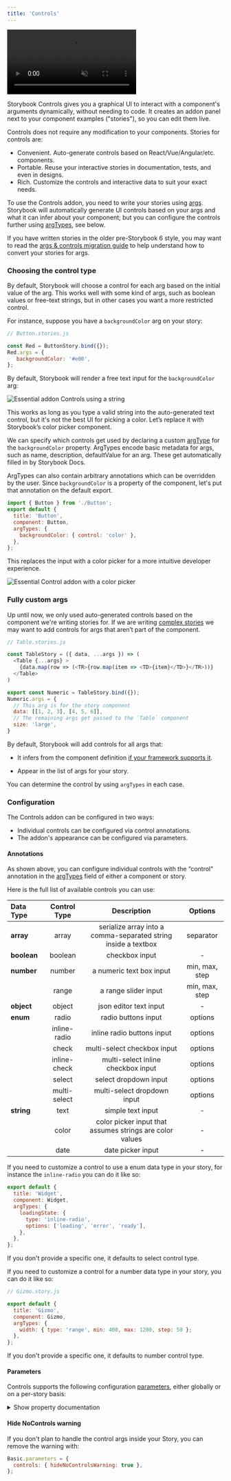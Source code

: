 ```yaml
---
title: 'Controls'
---
```


<video autoPlay muted playsInline loop>
  <source
    src="addon-controls-optimized.mp4"
    type="video/mp4"
  />
</video>

Storybook Controls gives you a graphical UI to interact with a component's arguments dynamically, without needing to code. It creates an addon panel next to your component examples ("stories"), so you can edit them live.

Controls does not require any modification to your components. Stories for controls are:

- Convenient. Auto-generate controls based on React/Vue/Angular/etc. components.
- Portable. Reuse your interactive stories in documentation, tests, and even in designs.
- Rich. Customize the controls and interactive data to suit your exact needs.

To use the Controls addon, you need to write your stories using [args](../writing-stories/args). Storybook will automatically generate UI controls based on your args and what it can infer about your component; but you can configure the controls further using [argTypes](../api/stories#argtypes), see below.

<div class=".aside">

If you have written stories in the older pre-Storybook 6 style, you may want to read the [args & controls migration guide](https://medium.com/storybookjs/storybook-6-migration-guide-200346241bb5) to help understand how to convert your stories for args.

</div>

### Choosing the control type

By default, Storybook will choose a control for each arg based on the initial value of the arg. This works well with some kind of args, such as boolean values or free-text strings, but in other cases you want a more restricted control.

For instance, suppose you have a `backgroundColor` arg on your story:

```js
// Button.stories.js

const Red = ButtonStory.bind({});
Red.args = {
   backgroundColor: '#e00',
};
```

By default, Storybook will render a free text input for the `backgroundColor` arg:

![Essential addon Controls using a string](./addon-controls-args-background-string.png)

This works as long as you type a valid string into the auto-generated text control, but it's not the best UI for picking a color. Let’s replace it with Storybook’s color picker component.

We can specify which controls get used by declaring a custom [argType](../api/stories#argtypes) for the `backgroundColor` property. ArgTypes encode basic metadata for args, such as name, description, defaultValue for an arg. These get automatically filled in by Storybook Docs.

ArgTypes can also contain arbitrary annotations which can be overridden by the user. Since `backgroundColor` is a property of the component, let's put that annotation on the default export.

```js
import { Button } from './Button';
export default {
  title: 'Button',
  component: Button,
  argTypes: {
    backgroundColor: { control: 'color' },
  },
};
```

This replaces the input with a color picker for a more intuitive developer experience.

![Essential Control addon with a color picker](./addon-controls-args-background-color.png)

### Fully custom args

Up until now, we only used auto-generated controls based on the component we're writing stories for. If we are writing [complex stories](../workflows/stories-for-multiple-components) we may want to add controls for args that aren’t part of the component.

```js
// Table.stories.js

const TableStory = ({ data, ...args }) => (
  <Table {...args} >
    {data.map(row => (<TR>{row.map(item => <TD>{item}</TD>}</TR>))}
  </Table>
)

export const Numeric = TableStory.bind({});
Numeric.args = {
  // This arg is for the story component
  data: [[1, 2, 3], [4, 5, 6]],
  // The remaining args get passed to the `Table` component
  size: 'large',
}
```

By default, Storybook will add controls for all args that:

- It infers from the component definition [if your framework supports it](https://github.com/storybookjs/storybook/blob/next/addons/controls/README.md#framework-support).

- Appear in the list of args for your story.

You can determine the control by using `argTypes` in each case.

### Configuration

The Controls addon can be configured in two ways:

- Individual controls can be configured via control annotations.
- The addon's appearance can be configured via parameters.

#### Annotations

As shown above, you can configure individual controls with the “control" annotation in the [argTypes](../api/stories#argtypes) field of either a component or story.

Here is the full list of available controls you can use:

|Data Type	    |Control Type	  |Description	                                                  |Options       |
|:--------------|:-------------:|:-------------------------------------------------------------:|:------------:|
|**array**	    |array          |serialize array into a comma-separated string inside a textbox	|separator     |
|**boolean**	  |boolean	      |checkbox input	                                                |-             |
|**number**     |number	        |a numeric text box input	                                      |min, max, step|
|               |range	        |a range slider input	                                          |min, max, step|
|**object**	    |object	        |json editor text input	                                        |-             |
|**enum**	      |radio	        |radio buttons input	                                          |options       |
|               |inline-radio	  |inline radio buttons input	                                    |options       |
|               |check	        |multi-select checkbox input	                                  |options       |
|               |inline-check	  |multi-select inline checkbox input	                            |options       |
|               |select	        |select dropdown input	                                        |options       |
|               |multi-select	  |multi-select dropdown input	                                  |options       |
|**string**	    |text	          |simple text input	                                            |-             |
|               |color	        |color picker input that assumes strings are color values	      |-             |
|               |date	          |date picker input	                                            |-             |

If you need to customize a control to use a enum data type in your story, for instance the `inline-radio` you can do it like so:

```js
export default {
  title: 'Widget',
  component: Widget,
  argTypes: {
    loadingState: {
      type: 'inline-radio',
      options: ['loading', 'error', 'ready'],
    },
  },
};
```
<div class=".aside">
If you don't provide a specific one, it defaults to select control type.
</div>

If you need to customize a control for a number data type in your story, you can do it like so:

```js
// Gizmo.story.js

export default {
  title: 'Gizmo',
  component: Gizmo,
  argTypes: {
    width: { type: 'range', min: 400, max: 1200, step: 50 };
  },
};
```

<div class=".aside">
If you don't provide a specific one, it defaults to  number control type.
</div>

#### Parameters

Controls supports the following configuration [parameters](../writing-stories/parameters), either globally or on a per-story basis:

<details>
<summary>Show property documentation</summary>

Since Controls is built on the same engine as Storybook Docs, it can also show property documentation alongside your controls using the expanded parameter (defaults to false). This means you embed a complete [ArgsTable](../writing-docs/doc-blocks#argstable) doc block in the controls pane. The description and default value rendering can be [customized](#fully-custom-args) in the same way as the doc block.

To enable expanded mode globally, add the following to [`.storybook/preview.js`](../configure/overview#configure-story-rendering):

```js
// .storybook/preview.js

export const parameters = {
  controls: { expanded: true },
};
```
And here's what the resulting UI looks like:

![Controls addon expanded](./addon-controls-expanded.png)

</details>

#### Hide NoControls warning

If you don't plan to handle the control args inside your Story, you can remove the warning with:

```js
Basic.parameters = {
  controls: { hideNoControlsWarning: true },
};
```
